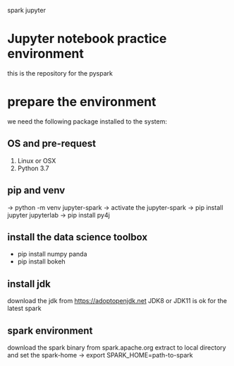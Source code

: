 spark jupyter 

# Jupyter notebook practice environment 
this is the repository for the pyspark

# prepare the environment
we need the following package installed to the system:

## OS and pre-request 
1. Linux or OSX
2. Python 3.7

## pip and venv 
-> python -m venv jupyter-spark
-> activate the jupyter-spark
-> pip install jupyter jupyterlab
-> pip install py4j

## install the data science toolbox
* pip install numpy panda
* pip install bokeh

## install jdk
download the jdk from https://adoptopenjdk.net
JDK8 or JDK11 is ok for the latest spark

## spark environment
download the spark binary from spark.apache.org
extract to local directory and set the spark-home 
-> export SPARK_HOME=path-to-spark

